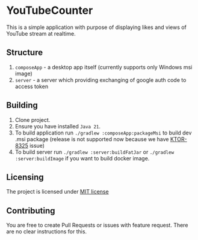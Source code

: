 # YouTubeCounter
This is a simple application with purpose of displaying likes and views of YouTube stream at realtime.

## Structure
1. `composeApp` - a desktop app itself (currently supports only Windows msi image)
2. `server` - a server which providing exchanging of google auth code to access token

## Building
1. Clone project.
2. Ensure you have installed `Java 21`.
3. To build application run `./gradlew :composeApp:packageMsi` to build dev .msi package (release is not supported now because we have [KTOR-8325](https://youtrack.jetbrains.com/issue/KTOR-8325/Proguard-cant-find-enclosing-method-attachFor-error-since-3.1.0) issue)
4. To build server run `./gradlew :server:buildFatJar` or `./gradlew :server:buildImage` if you want to build docker image.

## Licensing
The project is licensed under [MIT license](LICENSE)

## Contributing
You are free to create Pull Requests or issues with feature request. There are no clear instructions for this.